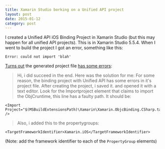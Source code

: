 ```yaml
---
title: Xamarin Studio borking on a Unified API project
layout: post
date: 2015-01-12
category: post
---
```


I created a Unified API iOS Binding Project in Xamarin Studio (but this may happen for all unified API projects). This is in Xamarin Studio 5.5.4. When I went to build the project I got an error, something like this:

	Error: could not import 'blah'

[Turns out](http://forums.xamarin.com/discussion/27217) the generated project file [has some errors](http://forums.xamarin.com/discussion/comment/87535/#Comment_87535):

> Hi, i did succeed in the end. Here was the solution for me: For some reason, the binding project with Unified API has some errors in it's project file. After creating the project, i saved it. and opened it with a text editor.
> Look for the Importproject element that claims to import the ObjCruntime, this line has a faulty path. It should be:

	<Import Project="$(MSBuildExtensionsPath)\Xamarin\Xamarin.ObjcBinding.CSharp.targets" />

> Also, i added this to the propertygroups:

	<TargetFrameworkIdentifier>Xamarin.iOS</TargetFrameworkIdentifier>

(Note: add the framework identifier to each of the `PropertyGroup` elements)



